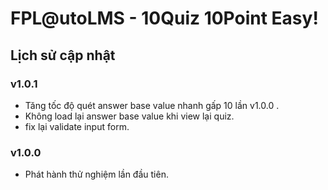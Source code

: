 
# FPL@utoLMS - 10Quiz 10Point Easy!

## Lịch sử cập nhật


### v1.0.1
- Tăng tốc độ quét answer base value nhanh gấp 10 lần v1.0.0 .
- Không load lại answer base value khi view lại quiz.
- fix lại validate input form.

### v1.0.0
- Phát hành thử nghiệm lần đầu tiên.